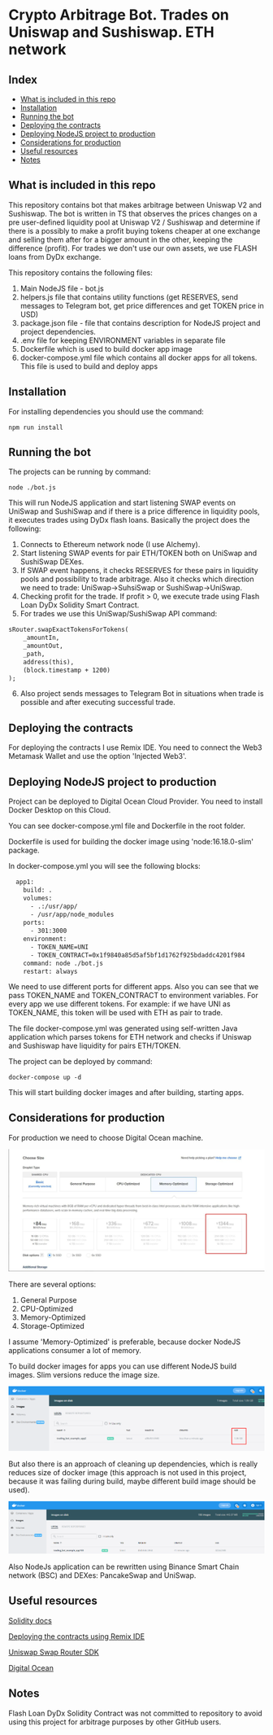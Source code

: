 # Crypto Arbitrage Bot. Trades on Uniswap and Sushiswap. ETH network

## Index
+ [What is included in this repo](https://github.com/andrey3kirsanov/arbitrage-bot-uniswap-sushiswap#what-is-included-in-this-repo)
+ [Installation](https://github.com/andrey3kirsanov/arbitrage-bot-uniswap-sushiswap#installation)
+ [Running the bot](https://github.com/andrey3kirsanov/arbitrage-bot-uniswap-sushiswap#running-the-bot)
+ [Deploying the contracts](https://github.com/andrey3kirsanov/arbitrage-bot-uniswap-sushiswap#deploying-the-contracts)
+ [Deploying NodeJS project to production](https://github.com/andrey3kirsanov/arbitrage-bot-uniswap-sushiswap#deploying-nodejs-project-to-production)
+ [Considerations for production](https://github.com/andrey3kirsanov/arbitrage-bot-uniswap-sushiswap#considerations-for-production)
+ [Useful resources](https://github.com/andrey3kirsanov/arbitrage-bot-uniswap-sushiswap#useful-resources)
+ [Notes](https://github.com/andrey3kirsanov/arbitrage-bot-uniswap-sushiswap#notes)

## What is included in this repo
This repository contains bot that makes arbitrage between Uniswap V2 and Sushiswap.
The bot is written in TS that observes the prices changes on a pre user-defined liquidity pool at Uniswap V2 / Sushiswap and determine if there is a possibly to make a profit buying tokens cheaper at one exchange and selling them after for a bigger amount in the other, keeping the difference (profit).
For trades we don't use our own assets, we use FLASH loans from DyDx exchange.

This repository contains the following files:
1. Main NodeJS file - bot.js
2. helpers.js file that contains utility functions (get RESERVES, send messages to Telegram bot, get price differences and get TOKEN price in USD)
3. package.json file - file that contains description for NodeJS project and project dependencies.
4. .env file for keeping ENVIRONMENT variables in separate file
5. Dockerfile which is used to build docker app image
6. docker-compose.yml file which contains all docker apps for all tokens. This file is used to build and deploy apps

## Installation
For installing dependencies you should use the command:
```
npm run install
```

## Running the bot
The projects can be running by command:
```
node ./bot.js
```
This will run NodeJS application and start listening SWAP events on UniSwap and SushiSwap and if there is a price difference in liquidity pools, it executes trades using DyDx flash loans.
Basically the project does the following:
1. Connects to Ethereum network node (I use Alchemy).
2. Start listening SWAP events for pair ETH/TOKEN both on UniSwap and SushiSwap DEXes.
3. If SWAP event happens, it checks RESERVES for these pairs in liquidity pools and possibility to trade arbitrage. Also it checks which direction we need to trade: UniSwap->SuhsiSwap or SushiSwap->UniSwap.
4. Checking profit for the trade. If profit > 0, we execute trade using Flash Loan DyDx Solidity Smart Contract.
5. For trades we use this UniSwap/SushiSwap API command:
```
sRouter.swapExactTokensForTokens(
    _amountIn,
    _amountOut,
    _path,
    address(this),
    (block.timestamp + 1200)
);
```

6. Also project sends messages to Telegram Bot in situations when trade is possible and after executing successful trade.

## Deploying the contracts
For deploying the contracts I use Remix IDE. You need to connect the Web3 Metamask Wallet and use the option 'Injected Web3'.

## Deploying NodeJS project to production
Project can be deployed to Digital Ocean Cloud Provider. You need to install Docker Desktop on this Cloud.

You can see docker-compose.yml file and Dockerfile in the root folder.

Dockerfile is used for building the docker image using 'node:16.18.0-slim' package.

In docker-compose.yml you will see the following blocks:
```
  app1:
    build: .
    volumes:
      - .:/usr/app/
      - /usr/app/node_modules
    ports:
      - 301:3000
    environment:
      - TOKEN_NAME=UNI
      - TOKEN_CONTRACT=0x1f9840a85d5af5bf1d1762f925bdaddc4201f984
    command: node ./bot.js
    restart: always
```

We need to use different ports for different apps. Also you can see that we pass TOKEN_NAME and TOKEN_CONTRACT to environment variables.
For every app we use different tokens. For example: if we have UNI as TOKEN_NAME, this token will be used with ETH as pair to trade.

The file docker-compose.yml was generated using self-written Java application which parses tokens for ETH network and checks if Uniswap and Sushiswap have liquidity for pairs ETH/TOKEN.

The project can be deployed by command:
```
docker-compose up -d
```
This will start building docker images and after building, starting apps.

## Considerations for production
For production we need to choose Digital Ocean machine.

![Digital Ocean Machines](./docs/images/digital_ocean_machines.jpg)

There are several options:
1. General Purpose
2. CPU-Optimized
3. Memory-Optimized
4. Storage-Optimized

I assume 'Memory-Optimized' is preferable, because docker NodeJS applications consumer a lot of memory.

To build docker images for apps you can use different NodeJS build images. Slim versions reduce the image size.

![Reduced size of docker image](./docs/images/docker_image_node_slim_production_size.png)

But also there is an approach of cleaning up dependencies, which is really reduces size of docker image (this approach is not used in this project, because it was failing during build, maybe different build image should be used).

![Reduced size of docker image by cleaning up dependencies](./docs/images/docker_image_node_sllim_clean_up_dependencies.png)

Also NodeJs application can be rewritten using Binance Smart Chain network (BSC) and DEXes: PancakeSwap and UniSwap.

## Useful resources

[Solidity docs](https://docs.soliditylang.org/en/v0.8.5/)

[Deploying the contracts using Remix IDE](https://remix-ide.readthedocs.io/en/latest/create_deploy.html)

[Uniswap Swap Router SDK](https://docs.uniswap.org/contracts/v2/reference/smart-contracts/router-02)

[Digital Ocean](https://www.digitalocean.com/)

## Notes
Flash Loan DyDx Solidity Contract was not committed to repository to avoid using this project for arbitrage purposes by other GitHub users.